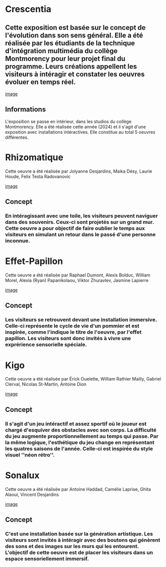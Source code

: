 # Crescentia
## Cette exposition est basée sur le concept de l'évolution dans son sens général. Elle a été réalisée par les étudiants de la technique d'intégration multimédia du collège Montmorency pour leur projet final du programme. Leurs créations appellent les visiteurs à intéragir et constater les oeuvres évoluer en temps réel.

[image]()

## Informations 
L'exposition se passe en intérieur, dans les studios du collège Montmorency. Elle a été réalisée cette année (2024) et il s'agit d'une exposition avec installations intéractives. Elle constitue au total 5 oeuvres différentes.

# Rhizomatique
Cette oeuvre a été réalisée par Jolyanne Desjardins, Maika Désy, Laurie Houde, Felix Testa Radovanovic

[image]()

## Concept
### En intéragissant avec une toile, les visiteurs peuvent naviguer dans des souvenirs. Ceux-ci sont projetés sur un grand mur. Cette oeuvre a pour objectif de faire oublier le temps aux visiteurs en simulant un retour dans le passé d'une personne inconnue.   

# Effet-Papillon
Cette oeuvre a été réalisée par Raphael Dumont, Alexis Bolduc, William Morel, Alexia (Ryan) Papanikolaou, Viktor Zhuravlev, Jasmine Lapierre 

[image]()

## Concept
### Les visiteurs se retrouvent devant une installation immersive. Celle-ci représente le cycle de vie d'un pommier et est inspirée, comme l'indique le titre de l'oeuvre, par l'effet papillon. Les visiteurs sont donc invités à vivre une exprérience sensorielle spéciale. 

# Kigo
Cette oeuvre a été réalisée par Érick Ouelette, William Rathier Mailly, Gabriel Clerval, Nicolas St-Martin, Antoine Dion

[image]()

## Concept
### Il s'agit d'un jeu intéractif et assez sportif où le joueur est chargé d'esquiver des obstacles avec son corps. La difficulté du jeu augmente proportionnellement au temps qui passe. Par la même logique, l'esthétique du jeu change en représentant les quatres saisons de l'année. Celle-ci est inspirée du style visuel ''néon rétro''.

# Sonalux
Cette oeuvre a été réalisée par Antoine Haddad, Camélie Laprise, Ghita Alaoui, Vincent Desjardins

[image]()

## Concept
### C'est une installation basée sur la génération artistique. Les visiteurs sont invités à intéragir avec des boutons qui génèrent des sons et des images sur les murs qui les entourent. L'objectif de cette oeuvre est de placer les visiteurs dans un espace sensoriellement immersif.
